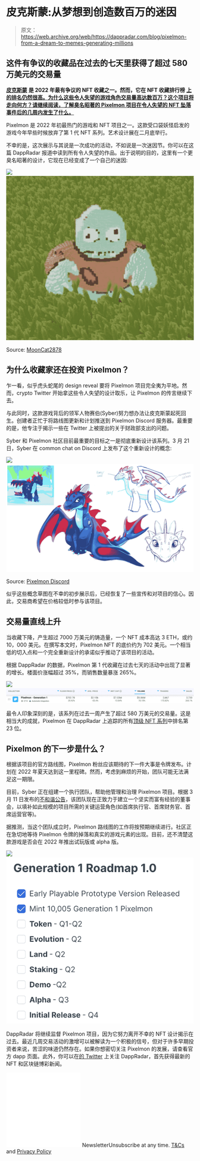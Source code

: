 # 皮克斯蒙:从梦想到创造数百万的迷因

> 原文：<https://web.archive.org/web/https://dappradar.com/blog/pixelmon-from-a-dream-to-memes-generating-millions>

## 这件有争议的收藏品在过去的七天里获得了超过 580 万美元的交易量

[**皮克斯蒙**](https://web.archive.org/web/20220924154326/https://dappradar.com/ethereum/collectibles/pixelmon) **是 2022 年最有争议的 NFT 收藏之一。然而，它在 NFT 收藏排行榜** [**上的排名仍然很高。为什么这些令人失望的游戏角色交易量高达数百万？这个项目将走向何方？请继续阅读，了解臭名昭著的 Pixelmon 项目在令人失望的 NFT 坠落事件后的几周内发生了什么。**](https://web.archive.org/web/20220924154326/https://dappradar.com/nft)

Pixelmon 是 2022 年初最热门的游戏和 NFT 项目之一。这款受口袋妖怪启发的游戏今年早些时候放弃了第 1 代 NFT 系列。艺术设计展在二月底举行。

不幸的是，这次展示与其说是一次成功的活动，不如说是一次迷因节。你可以在这篇 DappRadar 报道中读到所有令人失望的作品。出于说明的目的，这里有一个更臭名昭著的设计，它现在已经变成了一个自己的迷因:

![](img/82e6a902037ac57ff7c7ed923cb99f5a.png)![](img/b705398614b05b2f35c2d574cf342d3e.png)

Source: [MoonCat2878](https://web.archive.org/web/20220924154326/https://twitter.com/mooncat2878)

## 为什么收藏家还在投资 Pixelmon？

乍一看，似乎虎头蛇尾的 design reveal 要将 Pixelmon 项目完全夷为平地。然而，crypto Twitter 开始拿这些令人失望的设计取乐，让 Pixelmon 的传言继续下去。

与此同时，这款游戏背后的领军人物赛伯(Syber)努力想办法让皮克斯蒙起死回生。创建者正忙于将路线图更新和计划推送到 Pixelmon Discord 服务器。最重要的是，他专注于揭示一些在 Twitter 上被提出的关于财政部支出的问题。

Syber 和 Pixelmon 社区目前最重要的目标之一是彻底重新设计该系列。3 月 21 日，Syber 在 common chat on Discord 上发布了这个重新设计的概念:

![](img/f8924c4807efc5e32b6754c4810ef237.png)![](img/2a093fbbd2fb9474cc1054b2cdd84295.png)

Source: [Pixelmon Discord](https://web.archive.org/web/20220924154326/https://discord.com/channels/913918658563149924/913918659167154216/955688213635301376)

似乎这些概念草图在不幸的初步展示后，已经恢复了一些宣传和对项目的信心。因此，交易商希望在价格较低时参与该项目。

## 交易量直线上升

当收藏下降，产生超过 7000 万美元的铸造量，一个 NFT 成本高达 3 ETH，或约 10，000 美元。在撰写本文时，Pixelmon NFT 的底价约为 702 美元。一个相当低的切入点和一个完全重新设计的承诺似乎推动了该项目的活动。

根据 DappRadar 的数据，Pixelmon 第 1 代收藏在过去七天的活动中出现了显著的增长。楼面价涨幅超过 35%，而销售数量暴涨 265%。

![](img/9e9860508a1321ebe651e55700387a60.png)![](img/631af4aa074798fdf573f262a4061358.png)

最令人印象深刻的是，该系列在过去一周产生了超过 580 万美元的交易量。这是相当大的成就，Pixelmon 在 DappRadar 上追踪的所有[顶级 NFT 系列](https://web.archive.org/web/20220924154326/https://dappradar.com/nft/collections/2)中排名第 23 位。

## Pixelmon 的下一步是什么？

根据该项目的官方路线图，Pixelmon 粉丝应该期待的下一件大事是令牌发布。计划在 2022 年夏天达到这一里程碑。然而，考虑到麻烦的开始，团队可能无法满足这一期限。

目前，Syber 正在组建一个执行团队，帮助他管理和治理 Pixelmon 项目。根据 3 月 11 日发布的[不和谐公告](https://web.archive.org/web/20220924154326/https://discord.com/channels/913918658563149924/916902537045614622/951731602365493259)，该团队现在正致力于建立一个坚实而富有经验的董事会，以填补如此规模的项目所需的关键运营角色(如首席执行官、首席财务官、首席运营官等)。

据推测，当这个团队成立时，Pixelmon 路线图的工作将按预期继续进行。社区正在急切地等待 Pixelmon 令牌的掉落和真实的游戏元素的出现。目前，还不清楚这款游戏是否会在 2022 年推出试玩版或 alpha 版。

![](img/0dab8192a7eda3d4beccd770780fea39.png)![](img/eea359a7bb9a98ac89528d8eabbb4849.png)

DappRadar 将继续监督 Pixelmon 项目，因为它努力离开不幸的 NFT 设计揭示在过去。最近几周交易活动的激增可以被解读为一个积极的信号，但对于许多早期投资者来说，苦涩的味道仍然存在。如果你想密切关注 Pixelmon 的发展，请查看官方 dapp 页面。此外，你可以在[的 Twitter](https://web.archive.org/web/20220924154326/https://twitter.com/dappradar) 上关注 DappRadar，首先获得最新的 NFT 和区块链博彩新闻。

![](img/6d5a4a2d609c56e1a5771717e54ba759.png) NewsletterUnsubscribe at any time. [T&Cs](https://web.archive.org/web/20220924154326/https://dappradar.com/terms) and [Privacy Policy](https://web.archive.org/web/20220924154326/https://dappradar.com/privacy-policy)